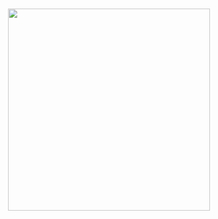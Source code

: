 ###
<div id="header" align="center">
  <img src="https://media.tenor.com/41J3A6rJl0wAAAAd/internet.gif" width="400"/>
</div>

<!--
**2KO1/2KO1** is a ✨ _special_ ✨ repository because its `README.md` (this file) appears on your GitHub profile.

Here are some ideas to get you started:

- 🔭 I’m currently working on ...
- 🌱 I’m currently learning ...
- 👯 I’m looking to collaborate on ...
- 🤔 I’m looking for help with ...
- 💬 Ask me about ...
- 📫 How to reach me: ...
- 😄 Pronouns: ...
- ⚡ Fun fact: ...
-->
